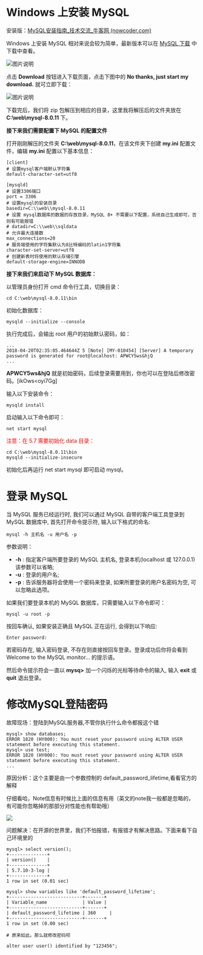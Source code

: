 # Windows 上安装 MySQL

安装版：[MySQL安装指南_技术交流_牛客网 (nowcoder.com)](https://www.nowcoder.com/discuss/825171?type=all&order=recall&pos=&page=1&ncTraceId=&channel=-1&source_id=search_all_nctrack&gio_id=649BB42AA30733488E2E468CA0F7721F-1642732433430)

Windows 上安装 MySQL 相对来说会较为简单，最新版本可以在 [MySQL 下载](http://dev.mysql.com/downloads/mysql) 中下载中查看。

![图片说明](https://uploadfiles.nowcoder.com/images/20191011/334190970_1570776156000_6466136D1077A4900F42C47E312D4188)

点击 **Download** 按钮进入下载页面，点击下图中的 **No thanks, just start my download.** 就可立即下载：

![图片说明](https://uploadfiles.nowcoder.com/images/20191011/334190970_1570776164052_48B5E330CE1ABB26B5756AD0ADE1DD24)

下载完后，我们将 zip 包解压到相应的目录，这里我将解压后的文件夹放在 <b>C:\web\mysql-8.0.11</b> 下。

<b>接下来我们需要配置下 MySQL 的配置文件</b>

打开刚刚解压的文件夹 <b>C:\web\mysql-8.0.11</b>，在该文件夹下创建 <b>my.ini</b> 配置文件，编辑 <b>my.ini</b> 配置以下基本信息：

```shell
[client]
# 设置mysql客户端默认字符集
default-character-set=utf8

[mysqld]
# 设置3306端口
port = 3306
# 设置mysql的安装目录
basedir=C:\\web\\mysql-8.0.11
# 设置 mysql数据库的数据的存放目录，MySQL 8+ 不需要以下配置，系统自己生成即可，否则有可能报错
# datadir=C:\\web\\sqldata
# 允许最大连接数
max_connections=20
# 服务端使用的字符集默认为8比特编码的latin1字符集
character-set-server=utf8
# 创建新表时将使用的默认存储引擎
default-storage-engine=INNODB
```

<b>接下来我们来启动下 MySQL 数据库：</b>

以管理员身份打开 cmd 命令行工具，切换目录：

```
cd C:\web\mysql-8.0.11\bin
```

初始化数据库：

```
mysqld --initialize --console
```

执行完成后，会输出 root 用户的初始默认密码，如：

```
...
2018-04-20T02:35:05.464644Z 5 [Note] [MY-010454] [Server] A temporary password is generated for root@localhost: APWCY5ws&hjQ
...
```

<b>APWCY5ws&hjQ</b> 就是初始密码，后续登录需要用到，你也可以在登陆后修改密码。[ikOws<oyi7Gg]

输入以下安装命令：

```
mysqld install
```

启动输入以下命令即可：

```
net start mysql
```

<span style="color:red">注意：在 5.7 需要初始化 data 目录：</span>

```
cd C:\web\mysql-8.0.11\bin 
mysqld --initialize-insecure 
```

初始化后再运行 net start mysql 即可启动 mysql。

# 登录 MySQL

当 MySQL 服务已经运行时, 我们可以通过 MySQL 自带的客户端工具登录到 MySQL 数据库中, 首先打开命令提示符, 输入以下格式的命名:

```shell
mysql -h 主机名 -u 用户名 -p
```

参数说明：

- **-h** : 指定客户端所要登录的 MySQL 主机名, 登录本机(localhost 或 127.0.0.1)该参数可以省略;
- **-u** : 登录的用户名;
- **-p** : 告诉服务器将会使用一个密码来登录, 如果所要登录的用户名密码为空, 可以忽略此选项。

如果我们要登录本机的 MySQL 数据库，只需要输入以下命令即可：

```
mysql -u root -p
```

按回车确认, 如果安装正确且 MySQL 正在运行, 会得到以下响应:

```
Enter password:
```

若密码存在, 输入密码登录, 不存在则直接按回车登录。登录成功后你将会看到 Welcome to the MySQL monitor... 的提示语。

然后命令提示符会一直以 **mysq>** 加一个闪烁的光标等待命令的输入, 输入 **exit** 或 **quit** 退出登录。

# 修改MySQL登陆密码

故障现场：登陆到MySQL服务器,不管你执行什么命令都报这个错

```shell
mysql> show databases;
ERROR 1820 (HY000): You must reset your password using ALTER USER statement before executing this statement.
mysql> use test;
ERROR 1820 (HY000): You must reset your password using ALTER USER statement before executing this statement.
...
```

原因分析：这个主要是由一个参数控制的 default_password_lifetime,看看官方的解释

仔细看哈，Note信息有时候比上面的信息有用（英文的note我一般都是忽略的，有可能你忽略掉的那部分对性能也有帮助哦）

![](https://img-blog.csdn.net/20170324093931578?watermark/2/text/aHR0cDovL2Jsb2cuY3Nkbi5uZXQvaGo3amF5/font/5a6L5L2T/fontsize/400/fill/I0JBQkFCMA==/dissolve/70/gravity/Center)

问题解决：在开源的世界里，我们不怕报错，有报错才有解决思路。下面来看下自己环境里的

```shell
mysql> select version();
+--------------+
| version()    |
+--------------+
| 5.7.10-3-log |
+--------------+
1 row in set (0.01 sec)

mysql> show variables like 'default_password_lifetime';
+---------------------------+-------+
| Variable_name             | Value |
+---------------------------+-------+
| default_password_lifetime | 360     |
+---------------------------+-------+
1 row in set (0.00 sec)

# 原来如此。那么就修改密码呗

alter user user() identified by "123456";
```

